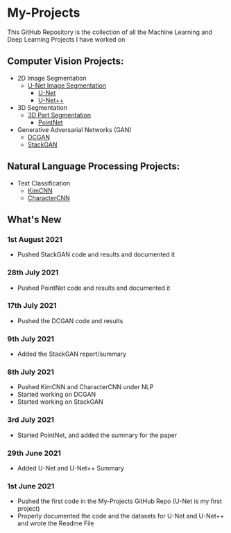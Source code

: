 # My-Projects

This GitHub Repository is the collection of all the Machine Learning and Deep Learning Projects I have worked on

## Computer Vision Projects: 
  * 2D Image Segmentation
    * [U-Net Image Segmentation](https://github.com/Vinayak-VG/My-Projects/tree/main/Computer_Vision_Projects/2D_Image_Segmentation/U-Net_Image_Segmentation)
      * [U-Net](https://github.com/Vinayak-VG/My-Projects/tree/main/Computer_Vision_Projects/2D_Image_Segmentation/U-Net_Image_Segmentation/U-Net)
      * [U-Net++](https://github.com/Vinayak-VG/My-Projects/tree/main/Computer_Vision_Projects/2D_Image_Segmentation/U-Net_Image_Segmentation/U-Net%2B%2B)
  * 3D Segmentation
    * [3D Part Segmentation](https://github.com/Vinayak-VG/My-Projects/tree/main/Computer_Vision_Projects/3D_Segmentation/3D_Part_Segmentation)
      * [PointNet](https://github.com/Vinayak-VG/My-Projects/tree/main/Computer_Vision_Projects/3D_Segmentation/3D_Part_Segmentation/PointNet)
  * Generative Adversarial Networks (GAN)
    * [DCGAN](https://github.com/Vinayak-VG/My-Projects/tree/main/Computer_Vision_Projects/Generative_Adversarial_Networks-GAN/DCGAN)
    * [StackGAN](https://github.com/Vinayak-VG/My-Projects/tree/main/Computer_Vision_Projects/Generative_Adversarial_Networks-GAN/StackGAN)

## Natural Language Processing Projects:
  * Text Classification
    * [KimCNN](https://github.com/Vinayak-VG/My-Projects/tree/main/Natural_Language_Processing/Text_Classification/KimCNN)
    * [CharacterCNN](https://github.com/Vinayak-VG/My-Projects/tree/main/Natural_Language_Processing/Text_Classification/CharacterCNN)     

## What's New

### 1st August 2021

  * Pushed StackGAN code and results and documented it

### 28th July 2021

  * Pushed PointNet code and results and documented it

### 17th July 2021

  * Pushed the DCGAN code and results 
 
### 9th July 2021

  * Added the StackGAN report/summary
 
### 8th July 2021
  
  * Pushed KimCNN and CharacterCNN under NLP
  * Started working on DCGAN
  * Started working on StackGAN

### 3rd July 2021
  
  * Started PointNet, and added the summary for the paper

### 29th June 2021

  * Added U-Net and U-Net++ Summary

### 1st June 2021

  * Pushed the first code in the My-Projects GitHub Repo (U-Net is my first project)  
  * Properly documented the code and the datasets for U-Net and U-Net++ and wrote the Readme File
